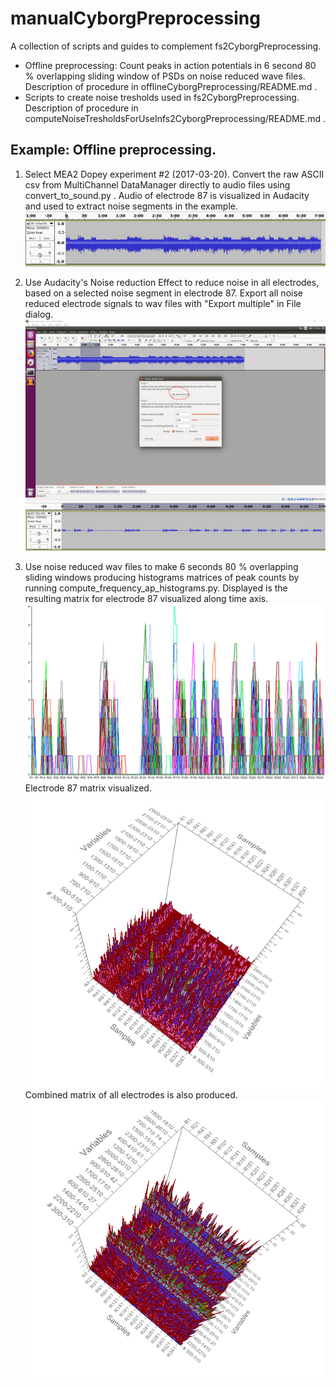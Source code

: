 # manualCyborgPreprocessing
A collection of scripts and guides to complement fs2CyborgPreprocessing.

* Offline preprocessing: Count peaks in action potentials in 6 second 80 % overlapping sliding window of PSDs on noise reduced wave files. Description of procedure in offlineCyborgPreprocessing/README.md .
* Scripts to create noise tresholds used in fs2CyborgPreprocessing. Description of procedure in computeNoiseTresholdsForUseInfs2CyborgPreprocessing/README.md .

## Example: Offline preprocessing.

1. Select MEA2 Dopey experiment #2 (2017-03-20). Convert the raw ASCII csv from MultiChannel DataManager directly to audio files using convert_to_sound.py . Audio of electrode 87 is visualized in Audacity and used to extract noise segments in the example.
![2 87 raw audio audacity](/img/2_87_raw_audio_audacity.png)

2. Use Audacity's Noise reduction Effect to reduce noise in all electrodes, based on a selected noise segment in electrode 87. Export all noise reduced electrode signals to wav files with "Export multiple" in File dialog.
![2 87 raw audio audacity](/img/2_87_raw_audio_audacity_selecting_noise_segment.png)
![2 87 raw audio audacity](/img/2_87_raw_audio_audacity_noise_reduced.PNG)

3. Use noise reduced wav files to make 6 seconds 80 % overlapping sliding windows producing histograms matrices of peak counts by running compute_frequency_ap_histograms.py.
Displayed is the resulting matrix for electrode 87 visualized along time axis.
![2 87 raw audio audacity](/img/2_87_AP_detection_from_sliding_6s_STFT_windows.PNG)
Electrode 87 matrix visualized.
![2 87 raw audio audacity](/img/2_87_AP_detection_from_sliding_6s_STFT_windows_3D.PNG)
Combined matrix of all electrodes is also produced.
![2 87 raw audio audacity](/img/2_all_electrodes_except_Ref_AP_detection_from_sliding_6s_STFT_windows_3D.PNG)

